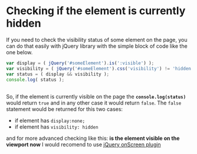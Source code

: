 # Checking if the element is currently hidden

If you need to check the visibility status of some element on the page, you can do that easily with jQuery library with the simple block of code like the one below.

```javascript
var display = ( jQuery('#someElement').is(':visible') );
var visibility = ( jQuery('#someElement').css('visibility') != 'hidden' );
var status = ( display && visibility );
console.log( status );
```

##  

So, if the element is currently visible on the page the **`console.log(status)`** would return `true` and in any other case it would return `false`. The `false` statement would be returned for this two cases:

- if element has `display:none;`
- if element has `visibility: hidden`

and for more advanced checking like this: **is the element visible on the viewport now** I would recomend to use [jQuery onScreen plugin](http://benpickles.github.io/onScreen/)
